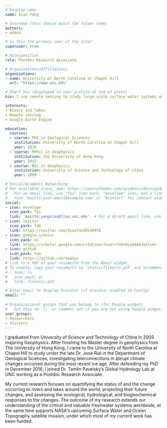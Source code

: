 ```yaml
---
# Display name
name: Xiao Yang

# Username (this should match the folder name)
authors:
- admin

# Is this the primary user of the site?
superuser: true

# Role/position
role: Postdoc Research Associate

# Organizations/Affiliations
organizations:
- name: University of North Carolina at Chapel Hill
  url: "https://www.unc.edu"

# Short bio (displayed in user profile at end of posts)
bio: I use remote sensing to study large scale surface water systems and their response to climate change.

interests:
- Rivers and lakes 
- Remote sensing
- Google Earth Engine

education:
  courses:
  - course: PhD in Geological Sciences
    institution: University of North Carolina at Chapel Hill
    year: 2016
  - course: MPhil in Geophysics
    institution: the University of Hong Kong
    year: 2012
  - course: BSc in Geophysics
    institution: University of Science and Technology of China
    year: 2009

# Social/Academic Networking
# For available icons, see: https://sourcethemes.com/academic/docs/widgets/#icons
#   For an email link, use "fas" icon pack, "envelope" icon, and a link in the
#   form "mailto:your-email@example.com" or "#contact" for contact widget.
social:
- icon: envelope
  icon_pack: fas
  link: 'mailto:yangxiao@live.unc.edu'  # For a direct email link, use "mailto:test@example.org".
- icon: twitter
  icon_pack: fab
  link: https://twitter.com/XiaoYan20198978
- icon: google-scholar
  icon_pack: ai
  link: https://scholar.google.com/citations?user=Ya5nGLoAAAAJ&hl=en
- icon: github
  icon_pack: fab
  link: https://github.com/seanyx
# Link to a PDF of your resume/CV from the About widget.
# To enable, copy your resume/CV to `static/files/cv.pdf` and uncomment the lines below.  
# - icon: cv
#   icon_pack: ai
#   link: files/cv.pdf

# Enter email to display Gravatar (if Gravatar enabled in Config)
email: ""
  
# Organizational groups that you belong to (for People widget)
#   Set this to `[]` or comment out if you are not using People widget.  
user_groups:
- Researchers
- Visitors
---
```


I graduated from University of Science and Technology of China in 2009 majoring Geophysics. After finishing his Master degree in geophysics from The University of Hong Kong, I came to the University of North Carolina at Chapel Hill to study under the late Dr. Jose Rial in the Department of Geological Sciences, investigating teleconnections in abrupt climate changes occurred during the most recent ice age. After defending my PhD in December 2016, I joined Dr. Tamlin Pavelsky’s Global Hydrology Lab at UNC working as a Postdoc Research Associate. 

My current research focuses on quantifying the status of and the change occurring to rivers and lakes around the world, projecting their future changes, and assessing the ecological, hydrological, and biogeochemical responses to the changes. The outcome of my research extends our understanding of the critical and valuable freshwater systems worldwide, at the same time supports NASA's upcoming Surface Water and Ocean Topography satellite mission, under which most of my current work has been funded.
